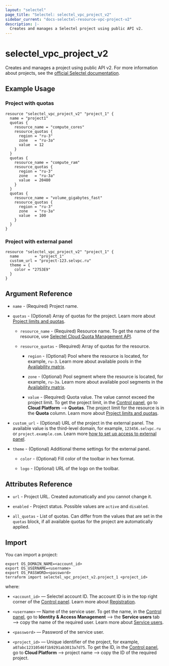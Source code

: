 ```yaml
---
layout: "selectel"
page_title: "Selectel: selectel_vpc_project_v2"
sidebar_current: "docs-selectel-resource-vpc-project-v2"
description: |-
  Creates and manages a Selectel project using public API v2.
---
```


# selectel\_vpc\_project_v2

Creates and manages a project using public API v2. For more information about projects, see the [official Selectel documentation](https://docs.selectel.ru/control-panel-actions/projects/about-projects/).

## Example Usage

### Project with quotas

```hcl
resource "selectel_vpc_project_v2" "project_1" {
  name = "project1"
  quotas {
    resource_name = "compute_cores"
    resource_quotas {
      region = "ru-3"
      zone   = "ru-3a"
      value  = 12
    }
  }
  quotas {
    resource_name = "compute_ram"
    resource_quotas {
      region = "ru-3"
      zone   = "ru-3a"
      value  = 20480
    }
  }
  quotas {
    resource_name = "volume_gigabytes_fast"
    resource_quotas {
      region = "ru-3"
      zone   = "ru-3a"
      value  = 100
    }
  }
}
```

### Project with external panel

```hcl
resource "selectel_vpc_project_v2" "project_1" {
  name       = "project_1"
  custom_url = "project-123.selvpc.ru"
  theme = {
    color = "2753E9"
  }
}
```

## Argument Reference

* `name` - (Required) Project name.

* `quotas` - (Optional) Array of quotas for the project. Learn more about [Project limits and quotas](https://docs.selectel.ru/control-panel-actions/projects/quotas/).

  * `resource_name` - (Required) Resource name. To get the name of the resource, use [Selectel Cloud Quota Management API](https://developers.selectel.ru/docs/selectel-cloud-platform/main-services/cloud-quota-management/).

  * `resource_quotas` - (Required) Array of quotas for the resource.

    * `region` - (Optional) Pool where the resource is located, for example, `ru-3`. Learn more about available pools in the [Availability matrix](https://docs.selectel.ru/control-panel-actions/availability-matrix/).

    * `zone` - (Optional) Pool segment where the resource is located, for example, `ru-3a`. Learn more about available pool segments in the [Availability matrix](https://docs.selectel.ru/control-panel-actions/availability-matrix/).

    * `value` - (Required) Quota value. The value cannot exceed the project limit. To get the project limit, in the [Control panel](https://my.selectel.ru/vpc/quotas/), go to **Cloud Platform** ⟶ **Quotas**. The project limit for the resource is in the **Quota** column. Learn more about [Project limits and quotas](https://docs.selectel.ru/control-panel-actions/projects/quotas/).

* `custom_url` - (Optional) URL of the project in the external panel. The available value is the third-level domain, for example, `123456.selvpc.ru` or `project.example.com`. Learn more [how to set up access to external panel](https://docs.selectel.ru/control-panel-actions/account/external-panel/).

* `theme` - (Optional) Additional theme settings for the external panel.

  * `color` - (Optional) Fill color of the toolbar in hex format.

  * `logo` - (Optional) URL of the logo on the toolbar.

## Attributes Reference

* `url` - Project URL. Created automatically and you cannot change it.

* `enabled` - Project status. Possible values are `active` and `disabled`.

* `all_quotas` - List of quotas. Can differ from the values that are set in the `quotas` block, if all available quotas for the project are automatically applied.

## Import

You can import a project:

```shell
export OS_DOMAIN_NAME=<account_id>
export OS_USERNAME=<username>
export OS_PASSWORD=<password>
terraform import selectel_vpc_project_v2.project_1 <project_id>
```

where:

* `<account_id>` — Selectel account ID. The account ID is in the top right corner of the [Control panel](https://my.selectel.ru/). Learn more about [Registration](https://docs.selectel.ru/control-panel-actions/account/registration/).

* `<username>` — Name of the service user. To get the name, in the [Control panel](https://my.selectel.ru/iam/users_management/users?type=service), go to **Identity & Access Management** ⟶ the **Service users** tab ⟶ copy the name of the required user. Learn more about [Service users](https://docs.selectel.ru/control-panel-actions/users-and-roles/user-types-and-roles/).

* `<password>` — Password of the service user.

* `<project_id>` — Unique identifier of the project, for example, `a07abc12310546f1b9291ab3013a7d75`. To get the ID, in the [Control panel](https://my.selectel.ru/vpc/), go to **Cloud Platform** ⟶ project name ⟶ copy the ID of the required project.


